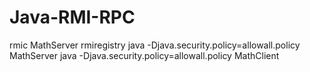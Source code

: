 # Java-RMI-RPC

rmic MathServer
rmiregistry
java -Djava.security.policy=allowall.policy MathServer
java -Djava.security.policy=allowall.policy MathClient
